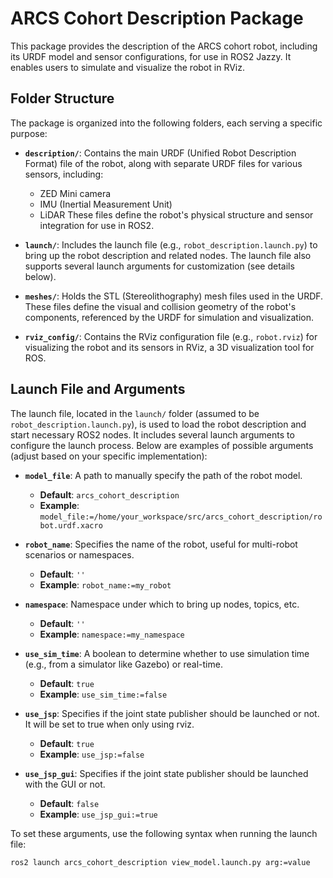 # ARCS Cohort Description Package

This package provides the description of the ARCS cohort robot, including its URDF model and sensor configurations, for use in ROS2 Jazzy. It enables users to simulate and visualize the robot in RViz.
## Folder Structure

The package is organized into the following folders, each serving a specific purpose:

- **`description/`**: Contains the main URDF (Unified Robot Description Format) file of the robot, along with separate URDF files for various sensors, including:
  - ZED Mini camera
  - IMU (Inertial Measurement Unit)
  - LiDAR
  These files define the robot's physical structure and sensor integration for use in ROS2.

- **`launch/`**: Includes the launch file (e.g., `robot_description.launch.py`) to bring up the robot description and related nodes. The launch file also supports several launch arguments for customization (see details below).

- **`meshes/`**: Holds the STL (Stereolithography) mesh files used in the URDF. These files define the visual and collision geometry of the robot's components, referenced by the URDF for simulation and visualization.

- **`rviz_config/`**: Contains the RViz configuration file (e.g., `robot.rviz`) for visualizing the robot and its sensors in RViz, a 3D visualization tool for ROS.

## Launch File and Arguments

The launch file, located in the `launch/` folder (assumed to be `robot_description.launch.py`), is used to load the robot description and start necessary ROS2 nodes. It includes several launch arguments to configure the launch process. Below are examples of possible arguments (adjust based on your specific implementation):

- **`model_file`**: A path to manually specify the path of the robot model.
  - **Default**: `arcs_cohort_description`
  - **Example**: `model_file:=/home/your_workspace/src/arcs_cohort_description/robot.urdf.xacro`

- **`robot_name`**: Specifies the name of the robot, useful for multi-robot scenarios or namespaces.
  - **Default**: `''`
  - **Example**: `robot_name:=my_robot`

- **`namespace`**: Namespace under which to bring up nodes, topics, etc.
  - **Default**: `''`
  - **Example**: `namespace:=my_namespace`
 
- **`use_sim_time`**: A boolean to determine whether to use simulation time (e.g., from a simulator like Gazebo) or real-time.
  - **Default**: `true`
  - **Example**: `use_sim_time:=false`

- **`use_jsp`**: Specifies if the joint state publisher should be launched or not. It will be set to true when only using rviz.
  - **Default**: `true`
  - **Example**: `use_jsp:=false`

- **`use_jsp_gui`**: Specifies if the joint state publisher should be launched with the GUI or not. 
  - **Default**: `false`
  - **Example**: `use_jsp_gui:=true`

To set these arguments, use the following syntax when running the launch file:

```bash
ros2 launch arcs_cohort_description view_model.launch.py arg:=value
